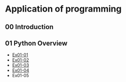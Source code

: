 # Application of programming
## 00 Introduction
## 01 Python Overview
- [Ex01-01](https://colab.research.google.com/drive/1IChVgHQ2xCJrbxmUhkcDiwJZWdBcoYbt#scrollTo=qfgvvHLOEEhx) 
- [Ex01-02](https://colab.research.google.com/drive/1EE2nKsLz5D5LvDU4iXPuoLo7aJkblhDB)
- [Ex01-03](https://colab.research.google.com/drive/1Dh73LMYf9dalH4RfQpfxpi2Qj72bu_PI)
- [Ex01-04](https://colab.research.google.com/drive/1fuj4EkQpXgqstPWTOoIPZzye_0eHhJcC)
- Ex01-05
